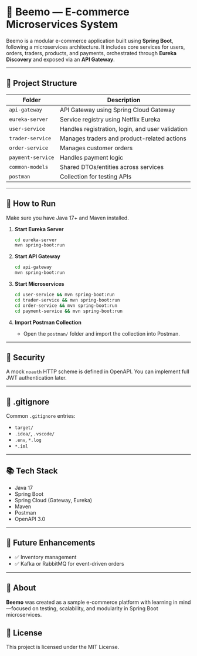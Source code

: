 
# 🐝 Beemo — E-commerce Microservices System

Beemo is a modular e-commerce application built using **Spring Boot**, following a microservices architecture. It includes core services for users, orders, traders, products, and payments, orchestrated through **Eureka Discovery** and exposed via an **API Gateway**.

---

## 🧱 Project Structure

| Folder             | Description                                        |
|--------------------|----------------------------------------------------|
| `api-gateway`      | API Gateway using Spring Cloud Gateway             |
| `eureka-server`    | Service registry using Netflix Eureka              |
| `user-service`     | Handles registration, login, and user validation   |
| `trader-service`   | Manages traders and product-related actions        |
| `order-service`    | Manages customer orders                            |
| `payment-service`  | Handles payment logic                              |
| `common-models`    | Shared DTOs/entities across services               |
| `postman`          | Collection for testing APIs                        |

---

## 🚀 How to Run

Make sure you have Java 17+ and Maven installed.

1. **Start Eureka Server**
   ```bash
   cd eureka-server
   mvn spring-boot:run
   ```

2. **Start API Gateway**
   ```bash
   cd api-gateway
   mvn spring-boot:run
   ```

3. **Start Microservices**
   ```bash
   cd user-service && mvn spring-boot:run
   cd trader-service && mvn spring-boot:run
   cd order-service && mvn spring-boot:run
   cd payment-service && mvn spring-boot:run
   ```

4. **Import Postman Collection**
   * Open the `postman/` folder and import the collection into Postman.

---

## 🔐 Security

A mock `noauth` HTTP scheme is defined in OpenAPI. You can implement full JWT authentication later.

---

## 📄 .gitignore

Common `.gitignore` entries:
* `target/`
* `.idea/`, `.vscode/`
* `.env`, `*.log`
* `*.iml`

---

## 📚 Tech Stack

* Java 17
* Spring Boot
* Spring Cloud (Gateway, Eureka)
* Maven
* Postman
* OpenAPI 3.0

---

## 🧪 Future Enhancements

* ✅ Inventory management
* ✅ Kafka or RabbitMQ for event-driven orders

---

## 🐝 About

**Beemo** was created as a sample e-commerce platform with learning in mind—focused on testing, scalability, and modularity in Spring Boot microservices.


## 📎 License

This project is licensed under the MIT License.
```

